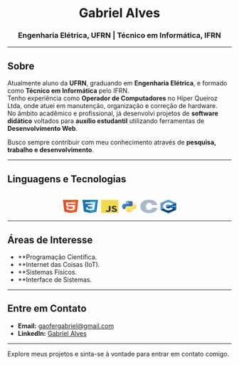 <h1 align="center">Gabriel Alves</h1>
<h3 align="center">Engenharia Elétrica, UFRN | Técnico em Informática, IFRN </h3>

---

## Sobre
Atualmente aluno da **UFRN**, graduando em **Engenharia Elétrica**, e formado como **Técnico em Informática** pelo IFRN.  
Tenho experiência como **Operador de Computadores** no Híper Queiroz Ltda, onde atuei em manutenção, organização e correção de hardware.  
No âmbito acadêmico e profissional, já desenvolvi projetos de **software didático** voltados para **auxílio estudantil** utilizando ferramentas de **Desenvolvimento Web**.   

Busco sempre contribuir com meu conhecimento através de **pesquisa, trabalho e desenvolvimento**.

---

## Linguagens e Tecnologias

<div align="center">
  <br>
  <img alt="Gabriel-HTML" height="30" width="40" src="https://raw.githubusercontent.com/devicons/devicon/master/icons/html5/html5-original.svg">
  <img alt="Gabriel-CSS" height="30" width="40" src="https://raw.githubusercontent.com/devicons/devicon/master/icons/css3/css3-original.svg">
  <img alt="Gabriel-JS" height="30" width="40" src="https://raw.githubusercontent.com/devicons/devicon/master/icons/javascript/javascript-original.svg">
  <img alt="Gabriel-Python" height="30" width="40" src="https://raw.githubusercontent.com/devicons/devicon/master/icons/python/python-original.svg">
  <img alt="Gabriel-C" height="30" width="40" src="https://raw.githubusercontent.com/devicons/devicon/master/icons/c/c-original.svg">
  <img alt="Gabriel-Cplusplus" height="30" width="40" src="https://raw.githubusercontent.com/devicons/devicon/master/icons/cplusplus/cplusplus-original.svg">
</div>

---

##  Áreas de Interesse
- **Programação Científica.  
- **Internet das Coisas (IoT).  
- **Sistemas Físicos.  
- **Interface de Sistemas.  

---

##  Entre em Contato
- **Email:** gaofergabriel@gmail.com  
- **LinkedIn:** [Gabriel Alves](https://www.linkedin.com/in/seu-perfil-linkedin)  

---

 Explore meus projetos e sinta-se à vontade para entrar em contato comigo.

